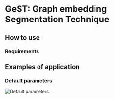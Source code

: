 # GeST: Graph embedding Segmentation Technique

## How to use

### Requirements

## Examples of application

### Default parameters

![Default parameters]("/images/gest_app.png")
